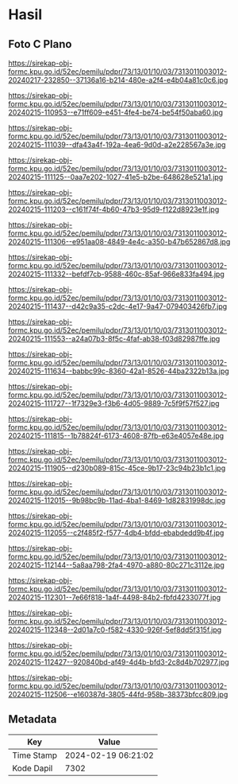 # Hasil

## Foto C Plano

https://sirekap-obj-formc.kpu.go.id/52ec/pemilu/pdpr/73/13/01/10/03/7313011003012-20240217-232850--37136a16-b214-480e-a2f4-e4b04a81c0c6.jpg

https://sirekap-obj-formc.kpu.go.id/52ec/pemilu/pdpr/73/13/01/10/03/7313011003012-20240215-110953--e71ff609-e451-4fe4-be74-be54f50aba60.jpg

https://sirekap-obj-formc.kpu.go.id/52ec/pemilu/pdpr/73/13/01/10/03/7313011003012-20240215-111039--dfa43a4f-192a-4ea6-9d0d-a2e228567a3e.jpg

https://sirekap-obj-formc.kpu.go.id/52ec/pemilu/pdpr/73/13/01/10/03/7313011003012-20240215-111125--0aa7e202-1027-41e5-b2be-648628e521a1.jpg

https://sirekap-obj-formc.kpu.go.id/52ec/pemilu/pdpr/73/13/01/10/03/7313011003012-20240215-111203--c161f74f-4b60-47b3-95d9-f122d8923e1f.jpg

https://sirekap-obj-formc.kpu.go.id/52ec/pemilu/pdpr/73/13/01/10/03/7313011003012-20240215-111306--e951aa08-4849-4e4c-a350-b47b652867d8.jpg

https://sirekap-obj-formc.kpu.go.id/52ec/pemilu/pdpr/73/13/01/10/03/7313011003012-20240215-111332--befdf7cb-9588-460c-85af-966e833fa494.jpg

https://sirekap-obj-formc.kpu.go.id/52ec/pemilu/pdpr/73/13/01/10/03/7313011003012-20240215-111437--d42c9a35-c2dc-4e17-9a47-079403426fb7.jpg

https://sirekap-obj-formc.kpu.go.id/52ec/pemilu/pdpr/73/13/01/10/03/7313011003012-20240215-111553--a24a07b3-8f5c-4faf-ab38-f03d82987ffe.jpg

https://sirekap-obj-formc.kpu.go.id/52ec/pemilu/pdpr/73/13/01/10/03/7313011003012-20240215-111634--babbc99c-8360-42a1-8526-44ba2322b13a.jpg

https://sirekap-obj-formc.kpu.go.id/52ec/pemilu/pdpr/73/13/01/10/03/7313011003012-20240215-111727--1f7329e3-f3b6-4d05-9889-7c5f9f57f527.jpg

https://sirekap-obj-formc.kpu.go.id/52ec/pemilu/pdpr/73/13/01/10/03/7313011003012-20240215-111815--1b78824f-6173-4608-87fb-e63e4057e48e.jpg

https://sirekap-obj-formc.kpu.go.id/52ec/pemilu/pdpr/73/13/01/10/03/7313011003012-20240215-111905--d230b089-815c-45ce-9b17-23c94b23b1c1.jpg

https://sirekap-obj-formc.kpu.go.id/52ec/pemilu/pdpr/73/13/01/10/03/7313011003012-20240215-112015--9b98bc9b-11ad-4ba1-8469-1d82831998dc.jpg

https://sirekap-obj-formc.kpu.go.id/52ec/pemilu/pdpr/73/13/01/10/03/7313011003012-20240215-112055--c2f485f2-f577-4db4-bfdd-ebabdedd9b4f.jpg

https://sirekap-obj-formc.kpu.go.id/52ec/pemilu/pdpr/73/13/01/10/03/7313011003012-20240215-112144--5a8aa798-2fa4-4970-a880-80c271c3112e.jpg

https://sirekap-obj-formc.kpu.go.id/52ec/pemilu/pdpr/73/13/01/10/03/7313011003012-20240215-112301--7e66f818-1a4f-4498-84b2-fbfd4233077f.jpg

https://sirekap-obj-formc.kpu.go.id/52ec/pemilu/pdpr/73/13/01/10/03/7313011003012-20240215-112348--2d01a7c0-f582-4330-926f-5ef8dd5f315f.jpg

https://sirekap-obj-formc.kpu.go.id/52ec/pemilu/pdpr/73/13/01/10/03/7313011003012-20240215-112427--920840bd-af49-4d4b-bfd3-2c8d4b702977.jpg

https://sirekap-obj-formc.kpu.go.id/52ec/pemilu/pdpr/73/13/01/10/03/7313011003012-20240215-112506--e160387d-3805-44fd-958b-38373bfcc809.jpg


## Metadata

| Key        | Value               |
| ---------- | ------------------- |
| Time Stamp | 2024-02-19 06:21:02 |
| Kode Dapil | 7302                |



